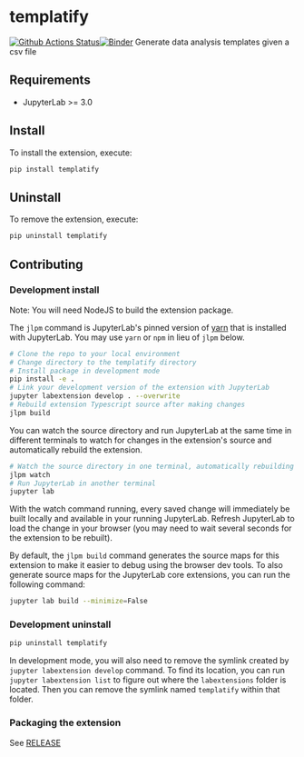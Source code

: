 # templatify

[![Github Actions Status](https://github.com/BoscoCHW/MLH-Hackathon-Jupyterlab-Templatify.git/workflows/Build/badge.svg)](https://github.com/BoscoCHW/MLH-Hackathon-Jupyterlab-Templatify.git/actions/workflows/build.yml)[![Binder](https://mybinder.org/badge_logo.svg)](https://mybinder.org/v2/gh/MLH-Hackathon-Jupyterlab-Templatify.git/main?urlpath=lab)
Generate data analysis templates given a csv file

## Requirements

- JupyterLab >= 3.0

## Install

To install the extension, execute:

```bash
pip install templatify
```

## Uninstall

To remove the extension, execute:

```bash
pip uninstall templatify
```

## Contributing

### Development install

Note: You will need NodeJS to build the extension package.

The `jlpm` command is JupyterLab's pinned version of
[yarn](https://yarnpkg.com/) that is installed with JupyterLab. You may use
`yarn` or `npm` in lieu of `jlpm` below.

```bash
# Clone the repo to your local environment
# Change directory to the templatify directory
# Install package in development mode
pip install -e .
# Link your development version of the extension with JupyterLab
jupyter labextension develop . --overwrite
# Rebuild extension Typescript source after making changes
jlpm build
```

You can watch the source directory and run JupyterLab at the same time in different terminals to watch for changes in the extension's source and automatically rebuild the extension.

```bash
# Watch the source directory in one terminal, automatically rebuilding when needed
jlpm watch
# Run JupyterLab in another terminal
jupyter lab
```

With the watch command running, every saved change will immediately be built locally and available in your running JupyterLab. Refresh JupyterLab to load the change in your browser (you may need to wait several seconds for the extension to be rebuilt).

By default, the `jlpm build` command generates the source maps for this extension to make it easier to debug using the browser dev tools. To also generate source maps for the JupyterLab core extensions, you can run the following command:

```bash
jupyter lab build --minimize=False
```

### Development uninstall

```bash
pip uninstall templatify
```

In development mode, you will also need to remove the symlink created by `jupyter labextension develop`
command. To find its location, you can run `jupyter labextension list` to figure out where the `labextensions`
folder is located. Then you can remove the symlink named `templatify` within that folder.

### Packaging the extension

See [RELEASE](RELEASE.md)
